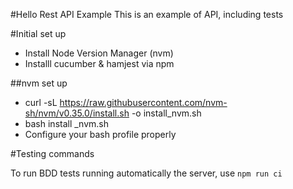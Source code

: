 #Hello Rest API Example
This is an example of API, including tests

#Initial set up
- Install Node Version Manager (nvm)
- Installl cucumber & hamjest via npm

##nvm set up
- curl -sL https://raw.githubusercontent.com/nvm-sh/nvm/v0.35.0/install.sh -o install_nvm.sh
- bash install _nvm.sh
- Configure your bash profile properly

#Testing commands

To run BDD tests running automatically the server, use `npm run ci`